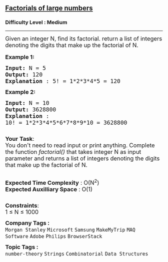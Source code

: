 <h2><a href="https://practice.geeksforgeeks.org/problems/factorials-of-large-numbers2508/1?page=4&difficulty[]=1&curated[]=7&sortBy=submissions">Factorials of large numbers</a></h2><h3>Difficulty Level : Medium</h3><hr><div class="problems_problem_content__Xm_eO"><p><span style="font-size:18px">Given an integer N, find its factorial.&nbsp;return a list of integers denoting the digits that make up the factorial of N.</span><br>
<br>
<span style="font-size:18px"><strong>Example 1:</strong></span></p>

<pre><span style="font-size:18px"><strong>Input: </strong>N = 5
<strong>Output: </strong>120
<strong>Explanation </strong>: 5! = 1*2*3*4*5 = 120</span>
</pre>

<p><span style="font-size:18px"><strong>Example 2:</strong></span></p>

<pre><span style="font-size:18px"><strong>Input: </strong>N = 10
<strong>Output: </strong>3628800
<strong>Explanation </strong>:
10! = 1*2*3*4*5*6*7*8*9*10 = 3628800</span></pre>

<p><br>
<span style="font-size:18px"><strong>Your</strong> <strong>Task</strong>:<br>
You don't need to read input or print anything.&nbsp;Complete the function</span><span style="font-size:18px"><em>&nbsp;factorial()&nbsp;</em>that takes integer N as input parameter and returns a list of integers denoting the digits that make up the factorial of N.</span></p>

<p><br>
<span style="font-size:18px"><strong>Expected Time Complexity</strong> : O(N<sup>2</sup>)<br>
<strong>Expected Auxilliary Space</strong> : O(1)</span></p>

<p><br>
<span style="font-size:18px"><strong>Constraints</strong>:<br>
1 ≤ N ≤ 1000</span></p>
</div><p><span style=font-size:18px><strong>Company Tags : </strong><br><code>Morgan Stanley</code>&nbsp;<code>Microsoft</code>&nbsp;<code>Samsung</code>&nbsp;<code>MakeMyTrip</code>&nbsp;<code>MAQ Software</code>&nbsp;<code>Adobe</code>&nbsp;<code>Philips</code>&nbsp;<code>BrowserStack</code>&nbsp;<br><p><span style=font-size:18px><strong>Topic Tags : </strong><br><code>number-theory</code>&nbsp;<code>Strings</code>&nbsp;<code>Combinatorial</code>&nbsp;<code>Data Structures</code>&nbsp;